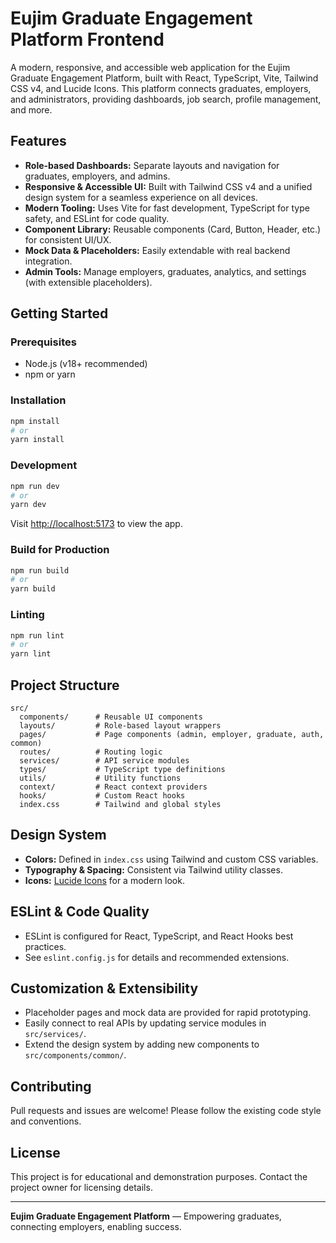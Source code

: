 # Eujim Graduate Engagement Platform Frontend

A modern, responsive, and accessible web application for the Eujim Graduate Engagement Platform, built with React, TypeScript, Vite, Tailwind CSS v4, and Lucide Icons. This platform connects graduates, employers, and administrators, providing dashboards, job search, profile management, and more.

## Features
- **Role-based Dashboards:** Separate layouts and navigation for graduates, employers, and admins.
- **Responsive & Accessible UI:** Built with Tailwind CSS v4 and a unified design system for a seamless experience on all devices.
- **Modern Tooling:** Uses Vite for fast development, TypeScript for type safety, and ESLint for code quality.
- **Component Library:** Reusable components (Card, Button, Header, etc.) for consistent UI/UX.
- **Mock Data & Placeholders:** Easily extendable with real backend integration.
- **Admin Tools:** Manage employers, graduates, analytics, and settings (with extensible placeholders).

## Getting Started

### Prerequisites
- Node.js (v18+ recommended)
- npm or yarn

### Installation
```bash
npm install
# or
yarn install
```

### Development
```bash
npm run dev
# or
yarn dev
```
Visit [http://localhost:5173](http://localhost:5173) to view the app.

### Build for Production
```bash
npm run build
# or
yarn build
```

### Linting
```bash
npm run lint
# or
yarn lint
```

## Project Structure
```
src/
  components/      # Reusable UI components
  layouts/         # Role-based layout wrappers
  pages/           # Page components (admin, employer, graduate, auth, common)
  routes/          # Routing logic
  services/        # API service modules
  types/           # TypeScript type definitions
  utils/           # Utility functions
  context/         # React context providers
  hooks/           # Custom React hooks
  index.css        # Tailwind and global styles
```

## Design System
- **Colors:** Defined in `index.css` using Tailwind and custom CSS variables.
- **Typography & Spacing:** Consistent via Tailwind utility classes.
- **Icons:** [Lucide Icons](https://lucide.dev/icons/) for a modern look.

## ESLint & Code Quality
- ESLint is configured for React, TypeScript, and React Hooks best practices.
- See `eslint.config.js` for details and recommended extensions.

## Customization & Extensibility
- Placeholder pages and mock data are provided for rapid prototyping.
- Easily connect to real APIs by updating service modules in `src/services/`.
- Extend the design system by adding new components to `src/components/common/`.

## Contributing
Pull requests and issues are welcome! Please follow the existing code style and conventions.

## License
This project is for educational and demonstration purposes. Contact the project owner for licensing details.

---

**Eujim Graduate Engagement Platform** — Empowering graduates, connecting employers, enabling success.
